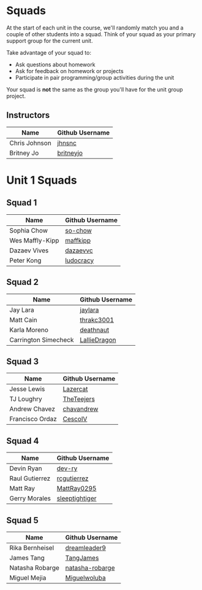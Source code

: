 # Squads

At the start of each unit in the course, we'll randomly match you and a couple of other students into a squad. Think of your squad as your primary support group for the current unit.

Take advantage of your squad to:

* Ask questions about homework
* Ask for feedback on homework or projects
* Participate in pair programming/group activities during the unit

Your squad is **not** the same as the group you'll have for the unit group project.

## Instructors

| Name                 | Github Username |
|----------------------|-----------------|
| Chris Johnson        | [jhnsnc](https://github.com/jhnsnc) |
| Britney Jo           | [britneyjo](https://github.com/britneyjo) |

<!---
# Unit 2 Squads

| Squad 1 | Squad 2 | Squad 3 | Squad 4 | Squad 5 |
| --- | --- | --- | --- | --- |
| Sophia Chow | James Tang | Raul Gutierrez | Dazaev Vives | Gerry Morales |  
| Jay Lara | Wes Maffly-Kipp | Natasha Robarge | Carrington Simecheck | Miguel Mejia |  
| Jesse Lewis | Matt Cain | Peter Kong | Andrew Chavez | Francisco Ordaz |  
| Devin Ryan | TJ Loughry | Karla Moreno | Matt Ray | - |  
--->



# Unit 1 Squads

## Squad 1

| Name                 | Github Username |
|----------------------|-----------------|
| Sophia Chow          | [so-chow](https://github.com/so-chow) |
| Wes Maffly-Kipp      | [maffkipp](https://github.com/maffkipp) |
| Dazaev Vives         | [dazaevvc](https://github.com/dazaevvc) |
| Peter Kong           | [ludocracy](https://github.com/ludocracy) |

## Squad 2

| Name                 | Github Username |
|----------------------|-----------------|
| Jay Lara             | [jaylara](https://github.com/jaylara) |
| Matt Cain            | [thrakc3001](https://github.com/thrakc3001) |
| Karla Moreno         | [deathnaut](https://github.com/deathnaut) |
| Carrington Simecheck | [LallieDragon](https://github.com/LallieDragon) |

## Squad 3

| Name                 | Github Username |
|----------------------|-----------------|
| Jesse Lewis          | [Lazercat](https://github.com/Lazercat) |
| TJ Loughry           | [TheTeejers](https://github.com/TheTeejers) |
| Andrew Chavez        | [chavandrew](https://github.com/chavandrew) |
| Francisco Ordaz      | [CescoIV](https://github.com/CescoIV) |

## Squad 4

| Name                 | Github Username |
|----------------------|-----------------|
| Devin Ryan           | [dev-ry](https://github.com/dev-ry) |
| Raul Gutierrez       | [rcgutierrez](https://github.com/rcgutierrez) |
| Matt Ray             | [MattRay0295](https://github.com/MattRay0295) |
| Gerry Morales        | [sleeptightiger](https://github.com/sleeptightiger) |

## Squad 5

| Name                 | Github Username |
|----------------------|-----------------|
| Rika Bernheisel      | [dreamleader9](https://github.com/dreamleader9) |
| James Tang           | [TangJames](https://github.com/TangJames) |
| Natasha Robarge      | [natasha-robarge](https://github.com/natasha-robarge) |
| Miguel Mejia      | [Miguelwoluba](https://github.com/Miguelwoluba) |


<!---
Template:

## Unit n

| Squad 1 | Squad 2 | Squad 3 | Squad 4 | Squad 5 | Squad 6 | Squad 7 | Squad 8 |
| --- | --- | --- | --- | --- | --- | --- | --- |
|  |  |  |  |  |  |  |  |
|  |  |  |  |  |  |  |  |
|  |  |  |  |  |  |  |  |
--->

